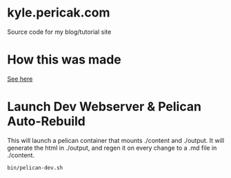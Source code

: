 # kyle.pericak.com
Source code for my blog/tutorial site

# How this was made
[See here](http://kyle.pericak.com/how-this-site-is-made.html)


# Launch Dev Webserver & Pelican Auto-Rebuild
This will launch a pelican container that mounts ./content and ./output. It
will generate the html in ./output, and regen it on every change to a .md file
in ./content.
```bash
bin/pelican-dev.sh
```
